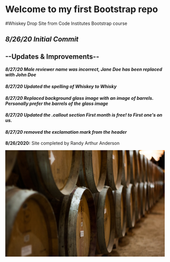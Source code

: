 # Welcome to my first Bootstrap repo

#Whiskey Drop Site from Code Institutes Bootstrap course

## *8/26/20 Initial Commit*

## --Updates & Improvements--

#### *8/27/20 Male reviewer name was incorrect, Jane Doe has been replaced with John Doe*
#### *8/27/20 Updated the spelling of Whiskey to Whisky*
#### *8/27/20 Replaced background glass image with an image of barrels. Personally prefer the barrels of the glass image*
#### *8/27/20 Updated the .callout section First month is free! to First one's on us.*
#### *8/27/20 removed the exclamation mark from the header*


**8/26/2020:** Site completed by Randy Arthur Anderson 

![image](assets/img/vince-veras-Hh3-he9zRQA-unsplash.jpg)